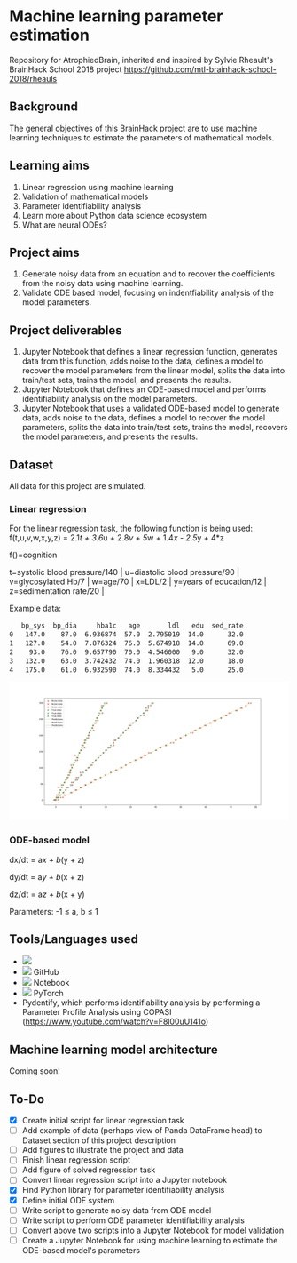 # Machine learning parameter estimation
Repository for AtrophiedBrain, inherited and inspired by Sylvie Rheault's BrainHack School 2018 project https://github.com/mtl-brainhack-school-2018/rheauls

## Background
The general objectives of this BrainHack project are to use machine learning techniques to estimate the parameters of mathematical models.

## Learning aims
1. Linear regression using machine learning
2. Validation of mathematical models
3. Parameter identifiability analysis
4. Learn more about Python data science ecosystem
5. What are neural ODEs?

## Project aims
1. Generate noisy data from an equation and to recover the coefficients from the noisy data using machine learning.
2. Validate ODE based model, focusing on indentfiability analysis of the model parameters.

## Project deliverables
1. Jupyter Notebook that defines a linear regression function, generates data from this function, adds noise to the data, defines a model to recover the model parameters from the linear model, splits the data into train/test sets, trains the model, and presents the results.
2. Jupyter Notebook that defines an ODE-based model and performs identifiability analysis on the model parameters.
3. Jupyter Notebook that uses a validated ODE-based model to generate data, adds noise to the data, defines a model to recover the model parameters, splits the data into train/test sets, trains the model, recovers the model parameters, and presents the results.

## Dataset
All data for this project are simulated. 

### Linear regression
For the linear regression task, the following function is being used:
   f(t,u,v,w,x,y,z) = 2.1*t + 3.6*u + 2.8*v + 5*w + 1.4*x - 2.5*y + 4*z
   
   f()=cognition
   
   t=systolic blood pressure/140 | u=diastolic blood pressure/90 | v=glycosylated Hb/7 | w=age/70 | x=LDL/2 | y=years of education/12 | z=sedimentation rate/20 |   
   
Example data:
```
   bp_sys  bp_dia     hba1c   age       ldl   edu  sed_rate
0   147.0    87.0  6.936874  57.0  2.795019  14.0      32.0
1   127.0    54.0  7.876324  76.0  5.674918  14.0      69.0
2    93.0    76.0  9.657790  70.0  4.546000   9.0      32.0
3   132.0    63.0  3.742432  74.0  1.960318  12.0      18.0
4   175.0    61.0  6.932590  74.0  8.334432   5.0      25.0
```
   
![Linear Regression](https://raw.githubusercontent.com/mtl-brainhack-school-2019/AtrophiedBrain-machine-learning-parameter-estimation/master/figures/linear_regression.png)
   
### ODE-based model
dx/dt = a*x + b*(y + z)

dy/dt = a*y + b*(x + z)

dz/dt = a*z + b*(x + y)

Parameters: -1  	&#8804; a, b  	&#8804; 1 

## Tools/Languages used
- <img src="https://logodix.com/logo/729548.png" width=64>
- <img src="https://github.com/favicon.ico" width=64> GitHub
- <img src="https://res-2.cloudinary.com/crunchbase-production/image/upload/c_lpad,h_256,w_256,f_auto,q_auto:eco/v1463481639/zkwcls2ljise1px6w3l6.png" width=64> Notebook
- <img src="https://static.nvidiagrid.net/ngc/containers/pytorch-logo-light.png" width=64> PyTorch
- Pydentify, which performs identifiability analysis by performing a Parameter Profile Analysis using COPASI (https://www.youtube.com/watch?v=F8l00uU141o)

## Machine learning model architecture
Coming soon!

## To-Do
- [X] Create initial script for linear regression task
- [ ] Add example of data (perhaps view of Panda DataFrame head) to Dataset section of this project description
- [ ] Add figures to illustrate the project and data
- [ ] Finish linear regression script
- [ ] Add figure of solved regression task
- [ ] Convert linear regression script into a Jupyter notebook
- [X] Find Python library for parameter identifiability analysis
- [X] Define initial ODE system
- [ ] Write script to generate noisy data from ODE model
- [ ] Write script to perform ODE parameter identifiability analysis
- [ ] Convert above two scripts into a Jupyter Notebook for model validation
- [ ] Create a Jupyter Notebook for using machine learning to estimate the ODE-based model's parameters
